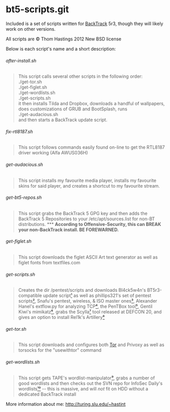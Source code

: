 bt5-scripts.git
===============

Included is a set of scripts written for [BackTrack](http://backtrack-linux.org) 5r3,
though they will likely work on other versions.

All scripts are &copy; Thom Hastings 2012 New BSD license

Below is each script's name and a short description:

###### after-install.sh
>    This script calls several other scripts in the
>    following order:  
>    ./get-tor.sh  
>    ./get-figlet.sh  
>    ./get-wordlists.sh  
>    ./get-scripts.sh  
>    it then installs Tilda and Dropbox, downloads
>    a handful of wallpapers, does customizations of GRUB and BootSplash, runs  
>    ./get-audacious.sh  
>    and then starts a BackTrack update script.

###### fix-rtl8187.sh
>    This script follows commands easily found on-line
>    to get the RTL8187 driver working (Alfa AWUS036H)

###### get-audacious.sh
>    This script installs my favourite media player,
>    installs my favourite skins for said player, and
>    creates a shortcut to my favourite stream.

###### get-bt5-repos.sh
>    This script grabs the BackTrack 5 GPG key and
>    then adds the BackTrack 5 Repositories to your
>    /etc/apt/sources.list for non-BT distributions.
>    *** **According to Offensive-Security, this can
>    BREAK your non-BackTrack install. BE FOREWARNED.**

###### get-figlet.sh
>    This script downloads the figlet ASCII Art text
>    generator as well as figlet fonts from textfiles.com

###### get-scripts.sh
>    Creates the dir /pentest/scripts and downloads
>    Bl4ck5w4n's BT5r3-compatible update script[¹][1] as
>    well as phillips321's set of pentest scripts[²][2],
>    Snafu's pentest, wireless, & ISO master ones[³][3],
>    Alexander Hanel's extflow.py for analyzing TCP[⁴][4],
>    the PenTBox tool[⁵][5], Gentil Kiwi's mimikatz[⁶][6], 
>    grabs the Scylla[⁷][7] tool released at DEFCON 20,
>    and gives an option to install Rel1k's Artillery[⁸][8]

###### get-tor.sh
>    This script downloads and configures both [Tor](http://torproject.org)
>    and Privoxy as well as torsocks for the "usewithtor" command

###### get-wordlists.sh
>    This script gets TAPE's wordlist-manipulator[⁹][9],
>    grabs a number of good wordlists and then checks out
>    the SVN repo for InfoSec Daily's wordlists[¹⁰][10] --
>    this is massive, and will *not* fit on HDD without
>    a dedicated BackTrack install

[1]: http://bl4ck5w4n.tk/?p=44 "Bl4ck5w4n's BT5 update script"
[2]: http://phillips321.googlecode.com "phillips321's pentest scripts"
[3]: http://configitnow.com/snippets "Snafu's scripts"
[4]: http://hooked-on-mnemonics.blogspot.jp/2012/04/extflowpy-hack-for-carving-files-from.html "extflow.py blog post"
[5]: http://www.pentbox.net "PenTBox"
[6]: http://blog.gentilkiwi.com/mimikatz "Mimikatz"
[7]: http://code.google.com/p/scylla-v1 "Scylla"
[8]: https://www.secmaniac.com "David Kennedy (Rel1k)"
[9]: http://adaywithtape.blogspot.com/2012/10/manipulating-wordlists-with-wlm.html "TAPE's wordlist-manipulator"
[10]: http://www.isdpodcast.com/resources/62k-common-passwords "InfoSec Daily Podcast's 62k common passes"

More information about me:
http://turing.slu.edu/~hastint